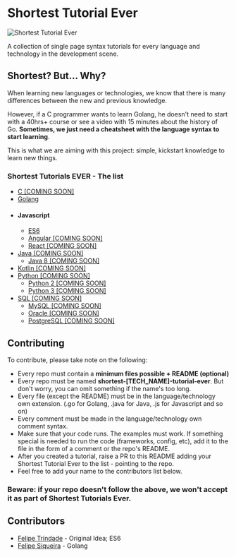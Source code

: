 # Shortest Tutorial Ever

![Shortest Tutorial Ever](https://github.com/felipextrindade/shortest-tutorial-ever/blob/master/ste.PNG?raw=true)

A collection of single page syntax tutorials for every language and technology in the development scene. 

## Shortest? But... Why?

When learning new languages or technologies, we know that there is many differences between the new and previous knowledge.

However, if a C programmer wants to learn Golang, he doesn't need to start with a 40hrs+ course or see a video with 15 minutes about the history of Go. **Sometimes, we just need a cheatsheet with the language syntax to start learning**.

This is what we are aiming with this project: simple, kickstart knowledge to learn new things.

### Shortest Tutorials EVER - The list
* [C [COMING SOON]]()
* [Golang](https://github.com/fesiqp/shortest-golang-tutorial-ever)
* #### Javascript
  * [ES6](https://github.com/felipextrindade/shortest-es6-tutorial-ever)
  * [Angular [COMING SOON]]()
  * [React [COMING SOON]]()
* [Java [COMING SOON]]()
  * [Java 8 [COMING SOON]]()
* [Kotlin [COMING SOON]]()
* [Python [COMING SOON]]()
  * [Python 2 [COMING SOON]]()
  * [Python 3 [COMING SOON]]()
* [SQL [COMING SOON]]()
  * [MySQL [COMING SOON]]()
  * [Oracle [COMING SOON]]()
  * [PostgreSQL [COMING SOON]]()

## Contributing

To contribute, please take note on the following:
* Every repo must contain a **minimum files possible + README (optional)**
* Every repo must be named **shortest-[TECH_NAME]-tutorial-ever**. But don't worry, you can omit something if the name's too long.
* Every file (except the README) must be in the language/technology own extension. (.go for Golang, .java for Java, .js for Javascript and so on)
* Every comment must be made in the language/technology own comment syntax.
* Make sure that your code runs. The examples must work. If something special is needed to run the code (frameworks, config, etc), add it to the file in the form of a comment or the repo's README.
* After you created a tutorial, raise a PR to this README adding your Shortest Tutorial Ever to the list - pointing to the repo.
* Feel free to add your name to the contributors list below.

### Beware: if your repo doesn't follow the above, we won't accept it as part of Shortest Tutorials Ever.

## Contributors
* [Felipe Trindade](https://github.com/felipextrindade) - Original Idea; ES6
* [Felipe Siqueira](https://github.com/fesiqp) - Golang
